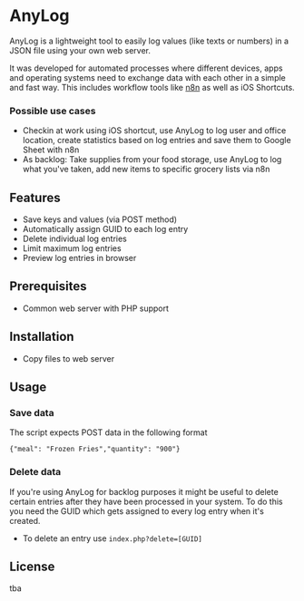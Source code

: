 # AnyLog
AnyLog is a lightweight tool to easily log values (like texts or numbers) in a JSON file using your own web server.

It was developed for automated processes where different devices, apps and operating systems need to exchange data with each other in a simple and fast way. This includes workflow tools like [n8n](https://github.com/n8n-io/n8n) as well as iOS Shortcuts.

### Possible use cases
* Checkin at work using iOS shortcut, use AnyLog to log user and office location, create statistics based on log entries and save them to Google Sheet with n8n
* As backlog: Take supplies from your food storage, use AnyLog to log what you've taken, add new items to specific grocery lists via n8n

## Features
* Save keys and values (via POST method)
* Automatically assign GUID to each log entry
* Delete individual log entries
* Limit maximum log entries
* Preview log entries in browser

## Prerequisites
* Common web server with PHP support

## Installation
* Copy files to web server

## Usage
### Save data
The script expects POST data in the following format

    {"meal": "Frozen Fries","quantity": "900"}

### Delete data
If you're using AnyLog for backlog purposes it might be useful to delete certain entries after they have been processed in your system. To do this you need the GUID which gets assigned to every log entry when it's created.

* To delete an entry use `index.php?delete=[GUID]`

## License
tba